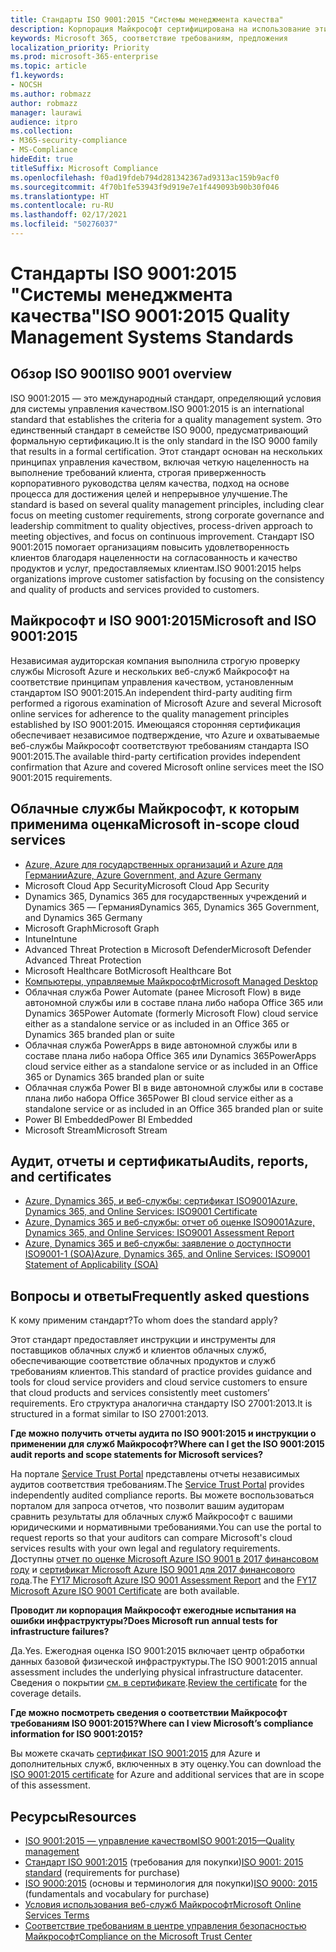 ```yaml
---
title: Стандарты ISO 9001:2015 "Системы менеджмента качества"
description: Корпорация Майкрософт сертифицирована на использование этих стандартов управления качеством.
keywords: Microsoft 365, соответствие требованиям, предложения
localization_priority: Priority
ms.prod: microsoft-365-enterprise
ms.topic: article
f1.keywords:
- NOCSH
ms.author: robmazz
author: robmazz
manager: laurawi
audience: itpro
ms.collection:
- M365-security-compliance
- MS-Compliance
hideEdit: true
titleSuffix: Microsoft Compliance
ms.openlocfilehash: f0ad19fdeb794d281342367ad9313ac159b9acf0
ms.sourcegitcommit: 4f70b1fe53943f9d919e7e1f449093b90b30f046
ms.translationtype: HT
ms.contentlocale: ru-RU
ms.lasthandoff: 02/17/2021
ms.locfileid: "50276037"
---
```

# <a name="iso-90012015-quality-management-systems-standards"></a><span data-ttu-id="08113-104">Стандарты ISO 9001:2015 "Системы менеджмента качества"</span><span class="sxs-lookup"><span data-stu-id="08113-104">ISO 9001:2015 Quality Management Systems Standards</span></span>

## <a name="iso-9001-overview"></a><span data-ttu-id="08113-105">Обзор ISO 9001</span><span class="sxs-lookup"><span data-stu-id="08113-105">ISO 9001 overview</span></span>

<span data-ttu-id="08113-106">ISO 9001:2015 — это международный стандарт, определяющий условия для системы управления качеством.</span><span class="sxs-lookup"><span data-stu-id="08113-106">ISO 9001:2015 is an international standard that establishes the criteria for a quality management system.</span></span> <span data-ttu-id="08113-107">Это единственный стандарт в семействе ISO 9000, предусматривающий формальную сертификацию.</span><span class="sxs-lookup"><span data-stu-id="08113-107">It is the only standard in the ISO 9000 family that results in a formal certification.</span></span> <span data-ttu-id="08113-108">Этот стандарт основан на нескольких принципах управления качеством, включая четкую нацеленность на выполнение требований клиента, строгая приверженность корпоративного руководства целям качества, подход на основе процесса для достижения целей и непрерывное улучшение.</span><span class="sxs-lookup"><span data-stu-id="08113-108">The standard is based on several quality management principles, including clear focus on meeting customer requirements, strong corporate governance and leadership commitment to quality objectives, process-driven approach to meeting objectives, and focus on continuous improvement.</span></span> <span data-ttu-id="08113-109">Стандарт ISO 9001:2015 помогает организациям повысить удовлетворенность клиентов благодаря нацеленности на согласованность и качество продуктов и услуг, предоставляемых клиентам.</span><span class="sxs-lookup"><span data-stu-id="08113-109">ISO 9001:2015 helps organizations improve customer satisfaction by focusing on the consistency and quality of products and services provided to customers.</span></span>

## <a name="microsoft-and-iso-90012015"></a><span data-ttu-id="08113-110">Майкрософт и ISO 9001:2015</span><span class="sxs-lookup"><span data-stu-id="08113-110">Microsoft and ISO 9001:2015</span></span>

<span data-ttu-id="08113-111">Независимая аудиторская компания выполнила строгую проверку службы Microsoft Azure и нескольких веб-служб Майкрософт на соответствие принципам управления качеством, установленным стандартом ISO 9001:2015.</span><span class="sxs-lookup"><span data-stu-id="08113-111">An independent third-party auditing firm performed a rigorous examination of Microsoft Azure and several Microsoft online services for adherence to the quality management principles established by ISO 9001:2015.</span></span> <span data-ttu-id="08113-112">Имеющаяся сторонняя сертификация обеспечивает независимое подтверждение, что Azure и охватываемые веб-службы Майкрософт соответствуют требованиям стандарта ISO 9001:2015.</span><span class="sxs-lookup"><span data-stu-id="08113-112">The available third-party certification provides independent confirmation that Azure and covered Microsoft online services meet the ISO 9001:2015 requirements.</span></span>

## <a name="microsoft-in-scope-cloud-services"></a><span data-ttu-id="08113-113">Облачные службы Майкрософт, к которым применима оценка</span><span class="sxs-lookup"><span data-stu-id="08113-113">Microsoft in-scope cloud services</span></span>

- [<span data-ttu-id="08113-114">Azure, Azure для государственных организаций и Azure для Германии</span><span class="sxs-lookup"><span data-stu-id="08113-114">Azure, Azure Government, and Azure Germany</span></span>](https://aka.ms/AzureCompliance)
- <span data-ttu-id="08113-115">Microsoft Cloud App Security</span><span class="sxs-lookup"><span data-stu-id="08113-115">Microsoft Cloud App Security</span></span>
- <span data-ttu-id="08113-116">Dynamics 365, Dynamics 365 для государственных учреждений и Dynamics 365 — Германия</span><span class="sxs-lookup"><span data-stu-id="08113-116">Dynamics 365, Dynamics 365 Government, and Dynamics 365 Germany</span></span>
- <span data-ttu-id="08113-117">Microsoft Graph</span><span class="sxs-lookup"><span data-stu-id="08113-117">Microsoft Graph</span></span>
- <span data-ttu-id="08113-118">Intune</span><span class="sxs-lookup"><span data-stu-id="08113-118">Intune</span></span>
- <span data-ttu-id="08113-119">Advanced Threat Protection в Microsoft Defender</span><span class="sxs-lookup"><span data-stu-id="08113-119">Microsoft Defender Advanced Threat Protection</span></span>
- <span data-ttu-id="08113-120">Microsoft Healthcare Bot</span><span class="sxs-lookup"><span data-stu-id="08113-120">Microsoft Healthcare Bot</span></span>
- [<span data-ttu-id="08113-121">Компьютеры, управляемые Майкрософт</span><span class="sxs-lookup"><span data-stu-id="08113-121">Microsoft Managed Desktop</span></span>](/microsoft-365/managed-desktop/intro/compliance)
- <span data-ttu-id="08113-122">Облачная служба Power Automate (ранее Microsoft Flow) в виде автономной службы или в составе плана либо набора Office 365 или Dynamics 365</span><span class="sxs-lookup"><span data-stu-id="08113-122">Power Automate (formerly Microsoft Flow) cloud service either as a standalone service or as included in an Office 365 or Dynamics 365 branded plan or suite</span></span>
- <span data-ttu-id="08113-123">Облачная служба PowerApps в виде автономной службы или в составе плана либо набора Office 365 или Dynamics 365</span><span class="sxs-lookup"><span data-stu-id="08113-123">PowerApps cloud service either as a standalone service or as included in an Office 365 or Dynamics 365 branded plan or suite</span></span>
- <span data-ttu-id="08113-124">Облачная служба Power BI в виде автономной службы или в составе плана либо набора Office 365</span><span class="sxs-lookup"><span data-stu-id="08113-124">Power BI cloud service either as a standalone service or as included in an Office 365 branded plan or suite</span></span>
- <span data-ttu-id="08113-125">Power BI Embedded</span><span class="sxs-lookup"><span data-stu-id="08113-125">Power BI Embedded</span></span>
- <span data-ttu-id="08113-126">Microsoft Stream</span><span class="sxs-lookup"><span data-stu-id="08113-126">Microsoft Stream</span></span>

## <a name="audits-reports-and-certificates"></a><span data-ttu-id="08113-127">Аудит, отчеты и сертификаты</span><span class="sxs-lookup"><span data-stu-id="08113-127">Audits, reports, and certificates</span></span>

- [<span data-ttu-id="08113-128">Azure, Dynamics 365, и веб-службы: сертификат ISO9001</span><span class="sxs-lookup"><span data-stu-id="08113-128">Azure, Dynamics 365, and Online Services: ISO9001 Certificate</span></span>](https://aka.ms/azureiso9001cert)
- [<span data-ttu-id="08113-129">Azure, Dynamics 365 и веб-службы: отчет об оценке ISO9001</span><span class="sxs-lookup"><span data-stu-id="08113-129">Azure, Dynamics 365, and Online Services: ISO9001 Assessment Report</span></span>](https://aka.ms/azureiso9001report)
- [<span data-ttu-id="08113-130">Azure, Dynamics 365 и веб-службы: заявление о доступности ISO9001-1 (SOA)</span><span class="sxs-lookup"><span data-stu-id="08113-130">Azure, Dynamics 365, and Online Services: ISO9001 Statement of Applicability (SOA)</span></span>](https://aka.ms/azureiso9001soa)

## <a name="frequently-asked-questions"></a><span data-ttu-id="08113-131">Вопросы и ответы</span><span class="sxs-lookup"><span data-stu-id="08113-131">Frequently asked questions</span></span>

<span data-ttu-id="08113-132">К кому применим стандарт?</span><span class="sxs-lookup"><span data-stu-id="08113-132">To whom does the standard apply?</span></span>

<span data-ttu-id="08113-133">Этот стандарт предоставляет инструкции и инструменты для поставщиков облачных служб и клиентов облачных служб, обеспечивающие соответствие облачных продуктов и служб требованиям клиентов.</span><span class="sxs-lookup"><span data-stu-id="08113-133">This standard of practice provides guidance and tools for cloud service providers and cloud service customers to ensure that cloud products and services consistently meet customers’ requirements.</span></span> <span data-ttu-id="08113-134">Его структура аналогична стандарту ISO 27001:2013.</span><span class="sxs-lookup"><span data-stu-id="08113-134">It is structured in a format similar to ISO 27001:2013.</span></span>

<span data-ttu-id="08113-135">**Где можно получить отчеты аудита по ISO 9001:2015 и инструкции о применении для служб Майкрософт?**</span><span class="sxs-lookup"><span data-stu-id="08113-135">**Where can I get the ISO 9001:2015 audit reports and scope statements for Microsoft services?**</span></span>

<span data-ttu-id="08113-136">На портале [Service Trust Portal](/microsoft-365/compliance/get-started-with-service-trust-portal) представлены отчеты независимых аудитов соответствия требованиям.</span><span class="sxs-lookup"><span data-stu-id="08113-136">The [Service Trust Portal](/microsoft-365/compliance/get-started-with-service-trust-portal) provides independently audited compliance reports.</span></span> <span data-ttu-id="08113-137">Вы можете воспользоваться порталом для запроса отчетов, что позволит вашим аудиторам сравнить результаты для облачных служб Майкрософт с вашими юридическими и нормативными требованиями.</span><span class="sxs-lookup"><span data-stu-id="08113-137">You can use the portal to request reports so that your auditors can compare Microsoft's cloud services results with your own legal and regulatory requirements.</span></span> <span data-ttu-id="08113-138">Доступны [отчет по оценке Microsoft Azure ISO 9001 в 2017 финансовом году](https://www.microsoft.com/?ref=aka) и [сертификат Microsoft Azure ISO 9001 для 2017 финансового года](https://www.microsoft.com/?ref=aka).</span><span class="sxs-lookup"><span data-stu-id="08113-138">The [FY17 Microsoft Azure ISO 9001 Assessment Report](https://www.microsoft.com/?ref=aka) and the [FY17 Microsoft Azure ISO 9001 Certificate](https://www.microsoft.com/?ref=aka) are both available.</span></span>

<span data-ttu-id="08113-139">**Проводит ли корпорация Майкрософт ежегодные испытания на ошибки инфраструктуры?**</span><span class="sxs-lookup"><span data-stu-id="08113-139">**Does Microsoft run annual tests for infrastructure failures?**</span></span>

<span data-ttu-id="08113-140">Да.</span><span class="sxs-lookup"><span data-stu-id="08113-140">Yes.</span></span> <span data-ttu-id="08113-141">Ежегодная оценка ISO 9001:2015 включает центр обработки данных базовой физической инфраструктуры.</span><span class="sxs-lookup"><span data-stu-id="08113-141">The ISO 9001:2015 annual assessment includes the underlying physical infrastructure datacenter.</span></span> <span data-ttu-id="08113-142">Сведения о покрытии [см. в сертификате](https://www.microsoft.com/?ref=aka).</span><span class="sxs-lookup"><span data-stu-id="08113-142">[Review the certificate](https://www.microsoft.com/?ref=aka) for the coverage details.</span></span>

<span data-ttu-id="08113-143">**Где можно посмотреть сведения о соответствии Майкрософт требованиям ISO 9001:2015?**</span><span class="sxs-lookup"><span data-stu-id="08113-143">**Where can I view Microsoft’s compliance information for ISO 9001:2015?**</span></span>

<span data-ttu-id="08113-144">Вы можете скачать [сертификат ISO 9001:2015](https://www.microsoft.com/?ref=aka) для Azure и дополнительных служб, включенных в эту оценку.</span><span class="sxs-lookup"><span data-stu-id="08113-144">You can download the [ISO 9001:2015 certificate](https://www.microsoft.com/?ref=aka) for Azure and additional services that are in scope of this assessment.</span></span>

## <a name="resources"></a><span data-ttu-id="08113-145">Ресурсы</span><span class="sxs-lookup"><span data-stu-id="08113-145">Resources</span></span>

- [<span data-ttu-id="08113-146">ISO 9001:2015 — управление качеством</span><span class="sxs-lookup"><span data-stu-id="08113-146">ISO 9001:2015—Quality management</span></span>](https://www.iso.org/iso-9001-quality-management.html)
- <span data-ttu-id="08113-147">[Стандарт ISO 9001:2015](https://www.iso.org/standard/62085.html) (требования для покупки)</span><span class="sxs-lookup"><span data-stu-id="08113-147">[ISO 9001: 2015 standard](https://www.iso.org/standard/62085.html) (requirements for purchase)</span></span>
- <span data-ttu-id="08113-148">[ISO 9000:2015](https://www.iso.org/standard/45481.html) (основы и терминология для покупки)</span><span class="sxs-lookup"><span data-stu-id="08113-148">[ISO 9000: 2015](https://www.iso.org/standard/45481.html) (fundamentals and vocabulary for purchase)</span></span>
- [<span data-ttu-id="08113-149">Условия использования веб-служб Майкрософт</span><span class="sxs-lookup"><span data-stu-id="08113-149">Microsoft Online Services Terms</span></span>](https://aka.ms/Online-Services-Terms)
- [<span data-ttu-id="08113-150">Соответствие требованиям в центре управления безопасностью Майкрософт</span><span class="sxs-lookup"><span data-stu-id="08113-150">Compliance on the Microsoft Trust Center</span></span>](https://www.microsoft.com/trust-center/compliance/compliance-overview)
